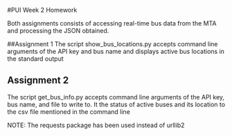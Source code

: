 #PUI Week 2 Homework

Both assignments consists of accessing real-time bus data from the MTA and processing the JSON obtained.

##Assignment 1
The script show_bus_locations.py accepts command line arguments of the API key and bus name and displays active bus locations in the standard output

## Assignment 2

The script get_bus_info.py accepts command line arguments of the API key, bus name, and file to write to. It the status of active buses and its location to the csv file mentioned in the command line

NOTE: The requests package has been used instead of urllib2
